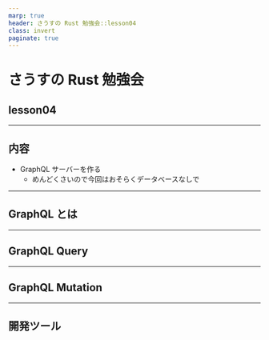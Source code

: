 ```yaml
---
marp: true
header: さうすの Rust 勉強会::lesson04
class: invert
paginate: true
---
```


# さうすの Rust 勉強会

## lesson04

---

## 内容

- GraphQL サーバーを作る
  - めんどくさいので今回はおそらくデータベースなしで

---

## GraphQL とは

---

## GraphQL Query

---

## GraphQL Mutation

---

## 開発ツール

